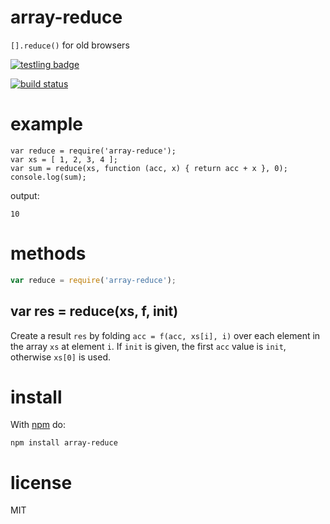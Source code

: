 # array-reduce

`[].reduce()` for old browsers

[![testling badge](https://ci.testling.com/substack/array-reduce.png)](https://ci.testling.com/substack/array-reduce)

[![build status](https://secure.travis-ci.org/substack/array-reduce.png)](http://travis-ci.org/substack/array-reduce)

# example

```
var reduce = require('array-reduce');
var xs = [ 1, 2, 3, 4 ];
var sum = reduce(xs, function (acc, x) { return acc + x }, 0);
console.log(sum);
```

output:

```
10
```

# methods

```js
var reduce = require('array-reduce');
```

## var res = reduce(xs, f, init)

Create a result `res` by folding `acc = f(acc, xs[i], i)` over each element in
the array `xs` at element `i`. If `init` is given, the first `acc` value is
`init`, otherwise `xs[0]` is used.

# install

With [npm](https://npmjs.org) do:

```
npm install array-reduce
```

# license

MIT
